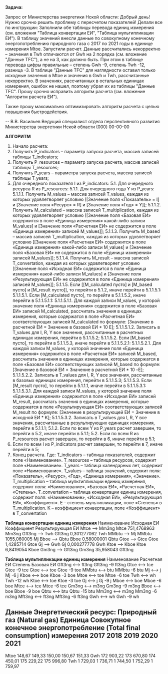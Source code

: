 **Задача:**

Запрос от Министерства энергетики Нской области:
Добрый день!
Нужно срочно решить проблему с пересчетом показателей!
Делали все по инструкции:
Заполнили обе таблицы перевода единиц измерения (см. вложения "Таблица конвертации ЕИ", "Таблица мультипликации ЕИ").
В таблицу значений внесли данные по совокупному конечному энергопотреблению природного газа с 2017 по 2021 годы в единице измерения Mtoe.
Запустили расчет.
Данные рассчитались некорректно – значения в Twh отличаются от Gwh на 2 порядка (см. вложение "Данные TFC"), а не на 3, как должно быть. При этом в таблице перевода цифры правильные – степень Gwh -9, степень Twh -12, разница -3. В таблице "Данные TFC" для наглядности оставил только исходные значения в Mtoe и значения в Gwh и Twh, рассчитанные некорректно. В значениях, рассчитанных в остальных единицах измерения, ошибок не нашел, поэтому убрал их из таблицы "Данные TFC".
Прошу срочно исправить алгоритм расчета (см. вложение "Алгоритм расчета ЕИ").

Также прошу максимально оптимизировать алгоритм расчета с целью повышения быстродействия.

--
В.В. Васильев
Ведущий специалист отдела перспективного развития
Министерства энергетики Нской области
(000) 00-00-00

**АЛГОРИТМ**
1. Начало расчета:
2. Получить P_indicators – параметр запуска расчета, массив записей таблицы T_indicators;
3. Получить P_resources – параметр запуска расчета, массив записей таблицы T_resources;
4. Получить P_years – параметра запуска расчета, массив записей таблицы T_years;
5. Для очередного показателя I из P_indicators:
5.1. Для очередного ресурса R из P_resources:
5.1.1. Для очередного года Y из P_years:
5.1.1.1. Получить M_values – массив записей T_values, каждая из которых удовлетворяет условию [[Значение поля «Показатель» = I] и [Значение поля «Ресурс» = R] и [Значение поля «Год» = Y]];
5.1.1.2. Получить M_calculated – массив записей T_multiplication, каждая из которых удовлетворяет условию [[Значение поля «Базовая ЕИ» содержится в поле «Единица измерения» какой-либо записи M_values] и [Значение поля «Расчетная ЕИ» не содержится в поле «Единица измерения» записей M_values]];
5.1.1.3. Получить M_based – массив записей T_multiplication, каждая из которых удовлетворяет условию [[Значение поля «Расчетная ЕИ» содержится в поле «Единица измерения» какой-либо записи M_values] и [Значение поля «Базовая ЕИ» не содержится в поле «Единица измерения» записей M_values]];
5.1.1.4. Получить M_result – массив записей T_convertation, каждая из которых удовлетворяет условию [[Значение поля «Исходная ЕИ» содержится в поле «Единица измерения» какой-либо записи M_values] и [Значение поля «Результирующая ЕИ» не содержится в поле «Единица измерения» записей M_values]];
5.1.1.5. Если [[M_calculated пусто] и [M_based пусто] и [M_result пусто]], то перейти в 5.1.2, иначе перейти в 5.1.1.5.1:
5.1.1.5.1. Если [M_calculated пусто], то перейти в 5.1.1.5.2, иначе перейти в 5.1.1.5.1.1:
5.1.1.5.1.1. Для каждой записи M_values, у которой значение поля «Единица измерения» содержится в поле «Базовая ЕИ» записей M_calculated, рассчитать значения в единицах измерения, которые содержатся в поле «Расчетная ЕИ» соответствующих записей M_calculated по формуле: [Значение в расчетной ЕИ = Значение в базовой ЕИ * 10 E];
5.1.1.5.1.2. Записать в T_values для I, R, Y все значения, рассчитанные в расчетных единицах измерения, перейти в 5.1.1.5.2;
5.1.1.5.2. Если [M_based пусто], то перейти в 5.1.1.5.3, иначе перейти в 5.1.1.5.2.1:
5.1.1.5.2.1. Для каждой записи M_values, у которой значение поля «Единица измерения» содержится в поле «Расчетная ЕИ» записей M_based, рассчитать значения в единицах измерения, которые содержатся в поле «Базовая ЕИ» соответствующих записей M_based по формуле: [Значение в базовой ЕИ = Значение в расчетной ЕИ * 10 –E];
5.1.1.5.2.2. Записать в T_values для I, R, Y все значения, рассчитанные в базовых единицах измерения, перейти в 5.1.1.5.3;
5.1.1.5.3. Если [M_result пусто], то перейти в 5.1.1.1, иначе перейти в 5.1.1.5.3.1:
5.1.1.5.3.1. Для каждой записи M_values, у которой значение поля «Единица измерения» содержится в поле «Исходная ЕИ» записей M_result, рассчитать значения в единицах измерения, которые содержатся в поле «Результирующая
ЕИ» соответствующих записей M_result по формуле: [Значение в результирующей ЕИ = Значение в исходной ЕИ *
K];
5.1.1.5.3.2. Записать в T_values для I, R, Y все значения, рассчитанные в результирующих единицах измерения, перейти в 5.1.1.1;
5.1.2. Если по всем Y из P_years расчет завершен, то перейти в 5.2, иначе перейти в 5.1.1;
5.2. Если по всем R из P_resources расчет завершен, то перейти в 6, иначе перейти в 5.1;
6. Если по всем I из P_indicators расчет завершен, то перейти в 7, иначе перейти в 5;
7. Конец расчета.
Где:
T_indicators – таблица показателей, содержит поле «Наименование».
T_resources – таблица ресурсов, содержит поле «Наименование».
T_years – таблица календарных лет, содержит поле «Наименование».
T_values – таблица значений, содержит поля: «Показатель», «Ресурс», «Год», «Единица измерения», «Значение».
T_multiplication – таблица мультипликации единиц измерения, содержит поля: «Наименование», «Базовая ЕИ», «Расчетная ЕИ», «Степень».
T_convertation – таблица конвертации единиц измерения, содержит поля: «Наименование», «Исходная ЕИ», «Результирующая ЕИ», «Коэффициент».
E – степень мультипликации, поле «Степень» в T_multiplication.
K – коэффициент конвертации, поле «Коэффициент» в T_convertation


**Таблица конвертации единиц измерения**
Наименование   Исходная ЕИ Коэффициент Результирующая ЕИ
Mtce --> Mm3ng        Mtce 751,4768963             Mm3ng
Gft3ng --> Twh      Gft3ng 0,301277062               Twh
MMbtu --> Mj         MMbtu 1055,060005                Mj
Bboe --> Qbtu         Bboe  0,58000001              Qbtu
Gtoe --> Gtce         Gtoe   1,4285714              Gtce
Gj --> Gwh              Gj 0,000277778               Gwh
Ktoe --> Kboe         Ktoe   6,8419054              Kboe
Gm3ng --> Gft3ng     Gm3ng   35,958043            Gft3ng

**Таблица мультипликации единиц измерения**
Наименование      Расчетная ЕИ Степень Базовая ЕИ
Gft3ng <--> ft3ng    Gft3ng         -9      ft3ng
Gtce <--> tce          Gtce         -9        tce
Gtoe <--> toe          Gtoe         -9        toe
MMbtu <--> btu        MMbtu         -6        btu
Mj <--> j                Mj         -6          j
Kboe <--> boe          Kboe         -3        boe
Mtoe <--> toe          Mtoe         -6        toe
Twh <--> wh             Twh        -12         wh
Ktoe <--> toe          Ktoe         -3        toe
Gj <--> j                Gj         -9          j
Mboe <--> boe          Mboe         -6        boe
Mtce <--> tce          Mtce         -6        tce
Gm3ng <--> m3ng       Gm3ng         -9       m3ng
Bboe <--> boe          Bboe         -9        boe
Qbtu <--> btu          Qbtu        -15        btu
Mm3ng <--> m3ng       Mm3ng         -6       m3ng
Mft3ng <--> ft3ng    Mft3ng         -6      ft3ng
Gwh <--> wh             Gwh         -9         wh

**Данные**
Энергетический ресурс: Природный газ (Natural gas)
Единица     Совокупное конечное энергопотребление (Total final consumption)
измерения       2017         2018         2019         2020         2021
---------------------------------------------------------------------------            
Mtoe          148,67       149,33       150,00       150,67       151,33
Gwh       172 903,22   173 670,80   174 450,01   175 229,22   175 996,80
Twh         1 729,03     1 736,71     1 744,50     1 752,29     1 759,97
